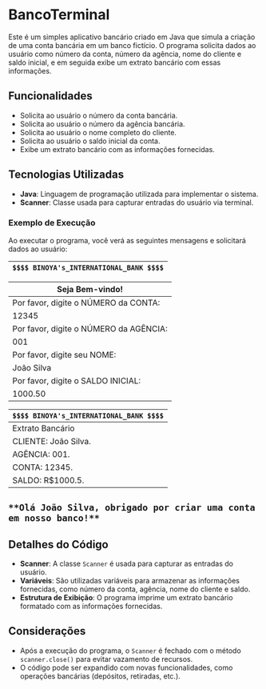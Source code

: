 # BancoTerminal

Este é um simples aplicativo bancário criado em Java que simula a criação de uma conta bancária em um banco fictício. O programa solicita dados ao usuário como número da conta, número da agência, nome do cliente e saldo inicial, e em seguida exibe um extrato bancário com essas informações.

## Funcionalidades

- Solicita ao usuário o número da conta bancária.
- Solicita ao usuário o número da agência bancária.
- Solicita ao usuário o nome completo do cliente.
- Solicita ao usuário o saldo inicial da conta.
- Exibe um extrato bancário com as informações fornecidas.

## Tecnologias Utilizadas

- **Java**: Linguagem de programação utilizada para implementar o sistema.
- **Scanner**: Classe usada para capturar entradas do usuário via terminal.

### Exemplo de Execução

Ao executar o programa, você verá as seguintes mensagens e solicitará dados ao usuário:

 
|`$$$$ BINOYA's_INTERNATIONAL_BANK $$$$`|  
|---|   

| Seja Bem-vindo! |
|---| 
| Por favor, digite o NÚMERO da CONTA: |
| 12345 |
| Por favor, digite o NÚMERO da AGÊNCIA: |
| 001 |
| Por favor, digite seu NOME: |
| João Silva |
| Por favor, digite o SALDO INICIAL: |
| 1000.50 |

|`$$$$ BINOYA's_INTERNATIONAL_BANK $$$$`|  
|---|   
| Extrato Bancário |
| CLIENTE: João Silva.|
|AGÊNCIA: 001.|
| CONTA: 12345.|
| SALDO: R$1000.5.|

## `**Olá João Silva, obrigado por criar uma conta em nosso banco!**`



## Detalhes do Código

- **Scanner**: A classe `Scanner` é usada para capturar as entradas do usuário.
- **Variáveis**: São utilizadas variáveis para armazenar as informações fornecidas, como número da conta, agência, nome do cliente e saldo.
- **Estrutura de Exibição**: O programa imprime um extrato bancário formatado com as informações fornecidas.

## Considerações

- Após a execução do programa, o `Scanner` é fechado com o método `scanner.close()` para evitar vazamento de recursos.
- O código pode ser expandido com novas funcionalidades, como operações bancárias (depósitos, retiradas, etc.).
